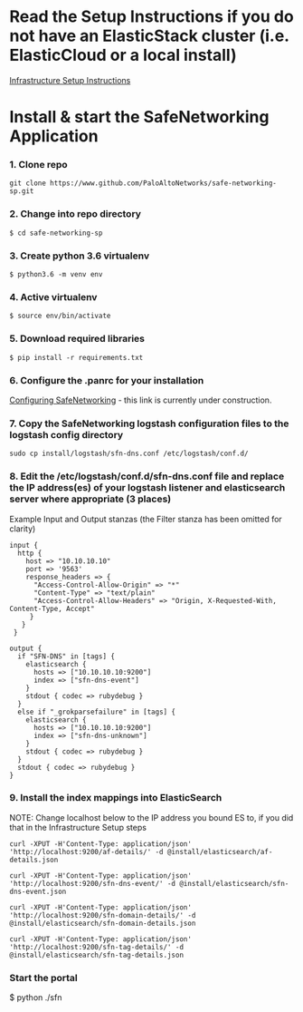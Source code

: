 # Read the Setup Instructions if you do not have an ElasticStack cluster (i.e. ElasticCloud or a local install)
[Infrastructure Setup Instructions](docs/infra-setup.md)


# Install & start the SafeNetworking Application
### 1. Clone repo
```git clone https://www.github.com/PaloAltoNetworks/safe-networking-sp.git```

### 2. Change into repo directory
```$ cd safe-networking-sp```

### 3. Create python 3.6 virtualenv
```$ python3.6 -m venv env```

### 4. Active virtualenv
```$ source env/bin/activate```

### 5. Download required libraries
```$ pip install -r requirements.txt```

### 6. Configure the .panrc for your installation
[Configuring SafeNetworking](docs/sfn-config.md) - this link is currently under construction. 

### 7. Copy the SafeNetworking logstash configuration files to the logstash config directory
```
sudo cp install/logstash/sfn-dns.conf /etc/logstash/conf.d/
```
### 8. Edit the /etc/logstash/conf.d/sfn-dns.conf file and replace the IP address(es) of your logstash listener and elasticsearch server where appropriate (3 places)
Example Input and Output stanzas (the Filter stanza has been omitted for clarity)

```
input {
  http {
    host => "10.10.10.10"
    port => '9563'
    response_headers => {
      "Access-Control-Allow-Origin" => "*"
      "Content-Type" => "text/plain"
      "Access-Control-Allow-Headers" => "Origin, X-Requested-With, Content-Type, Accept"
     }
   }
 }

output {
  if "SFN-DNS" in [tags] {
    elasticsearch { 
      hosts => ["10.10.10.10:9200"]
      index => ["sfn-dns-event"]
    }
    stdout { codec => rubydebug }
  }
  else if "_grokparsefailure" in [tags] {
    elasticsearch { 
      hosts => ["10.10.10.10:9200"]
      index => ["sfn-dns-unknown"]
    }
    stdout { codec => rubydebug }
  }
  stdout { codec => rubydebug }
}
```

### 9. Install the index mappings into ElasticSearch
NOTE: Change localhost below to the IP address you bound ES to, if you did that in the Infrastructure Setup steps
```
curl -XPUT -H'Content-Type: application/json' 'http://localhost:9200/af-details/' -d @install/elasticsearch/af-details.json
```
```
curl -XPUT -H'Content-Type: application/json' 'http://localhost:9200/sfn-dns-event/' -d @install/elasticsearch/sfn-dns-event.json
```
```
curl -XPUT -H'Content-Type: application/json' 'http://localhost:9200/sfn-domain-details/' -d @install/elasticsearch/sfn-domain-details.json
```
```
curl -XPUT -H'Content-Type: application/json' 'http://localhost:9200/sfn-tag-details/' -d @install/elasticsearch/sfn-tag-details.json
```

###
### Start the portal
$ python ./sfn
